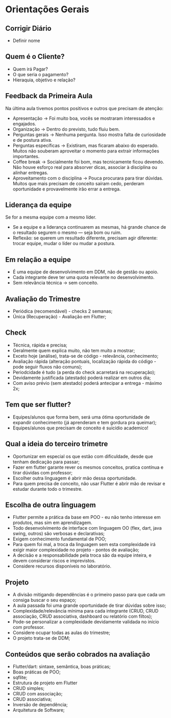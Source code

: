 # Orientações Gerais

## Corrigir Diário
- Definir nome

## Quem é o Cliente?
- Quem irá Pagar?
- O que seria o pagamento?
- Hieraquia, objetivo e relação?

## Feedback da Primeira Aula
Na última aula tivemos pontos positivos e outros que precisam de atenção:    
- Apresentação → Foi muito boa, vocês se mostraram interessados e engajados.  
- Organização → Dentro do previsto, tudo fluiu bem.   
- Perguntas gerais → Nenhuma pergunta. Isso mostra falta de curiosidade e de postura ativa.  
- Perguntas específicas → Existiram, mas ficaram abaixo do esperado. Muitos não souberam aproveitar o momento para extrair informações importantes.  
- Coffee break → Socialmente foi bom, mas tecnicamente ficou devendo. Não houve esforço real para absorver dicas, associar à disciplina ou alinhar entregas.
- Aproveitamento com o disciplina → Pouca procurara para tirar dúvidas. Muitos que mais precisam de conceito saíram cedo, perderam oportunidade e provavelmente irão errar a entrega. 

## Liderança da equipe 
Se for a mesma equipe com a mesmo líder.  
- Se a equipe e a liderança continuarem as mesmas, há grande chance de o resultado segurem o mesmo — seja bom ou ruim.
- Reflexão: se querem um resultado diferente, precisam agir diferente: trocar equipe, mudar o líder ou mudar a postura.

## Em relação a equipe
- É uma equipe de desenvolvimento em DDM, não de gestão ou apoio.  
- Cada integrante deve ter uma quota relevante no desenvolvimento.  
- Sem relevância técnica → sem conceito.  

## Avaliação do Trimestre
- Periódica (recomendável) - checks 2 semanas;
- Única (Recuperação) - Avaliação em Flutter;

## Check
- Técnica, rápida e precisa;  
- Geralmente quem explica muito, não tem muito a mostrar;  
- Exceto hoje (análise), trata-se de código - relevância, conhecimento;  
- Avaliação rápida (alteração pontuais, localização rápida do código - pode seguir fluxos não comuns);  
- Periodcidade é tudo (a perda do check acarretará na recuperação);
- Devidamente justificada (atestado) poderá realizar em outros dia;
- Com aviso prévio (sem atestado) poderá antecipar a entrega - máximo 2x;

## Tem que ser flutter?
- Equipes/alunos que forma bem, será uma ótima oportunidade de expandir conhecimento (já aprenderam e tem gordura pra queimar);
- Equipes/alunos que precisam de conceito é suicídio academico!

## Qual a ideia do terceiro trimetre
- Oportunizar em especial os que estão com dificuldade, desde que tenham dedicação para passar;
- Fazer em flutter garante rever os mesmos conceitos, pratica contínua e tirar dúvidas com professor;
- Escolher outra linguagem é abrir mão dessa oportunidade.  
- Para quem precisa de conceito, não usar Flutter é abrir mão de revisar e estudar durante todo o trimestre.  

## Escolha de outra linguagem
- Flutter permite a prática da base em POO - eu não tenho interesse em produtos, mas sim em aprendizagem.
- Todo desenvolvimento de interface com linguagem OO (flex, dart, java swing, outros) são verbosas e declarativas;
- Exigem conhecimento fundamental de POO;
- Para quem foi mal, a troca da linguagem sem esta complexidade irá exigir maior complexidade no projeto - pontos de avaliação;
- A decisão e a responsabilidade pela troca são da equipe inteira, e devem considerar riscos e imprevistos.
- Considere recursos disponíveis no laboratório.

## Projeto
- A divisão mitigando dependências é o primeiro passo para que cada um consiga buscar o seu espaço;
- A aula passada foi uma grande oportunidade de tirar dúvidas sobre isso;
- Complexidade/relevância mínima para cada integrante (CRUD, CRUD associação, CRUD associativa, dashboard ou relatório com filtos);
- Pode-se personalizar a complexidade devidamente validada no início com professor.
- Considere ocupar todas as aulas do trimestre;
- O projeto trata-se de DDM;

## Conteúdos que serão cobrados na avaliação
- Flutter/dart: sintaxe, semântica, boas práticas;
- Boas práticas de POO;
- sqflite;
- Estrutura de projeto em Flutter
- CRUD simples;
- CRUD com associação;
- CRUD associativa;
- Inversão de dependência;
- Arquitetura de Software;


